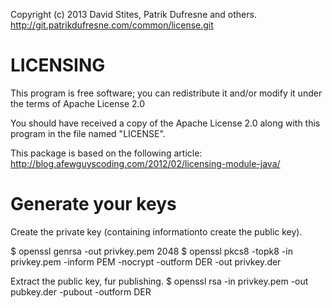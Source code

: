 Copyright (c) 2013 David Stites, Patrik Dufresne and others.
http://git.patrikdufresne.com/common/license.git

LICENSING
=========

This program is free software; you can redistribute it and/or modify
it under the terms of Apache License 2.0
	
You should have received a copy of the Apache License 2.0
along with this program in the file named "LICENSE".

This package is based on the following article:
http://blog.afewguyscoding.com/2012/02/licensing-module-java/

Generate your keys
==================

Create the private key (containing informationto create the public key).

  $ openssl genrsa -out privkey.pem 2048
  $ openssl pkcs8 -topk8 -in privkey.pem -inform PEM -nocrypt -outform DER -out privkey.der
 
Extract the public key, fur publishing.
  $ openssl rsa -in privkey.pem -out pubkey.der -pubout -outform DER